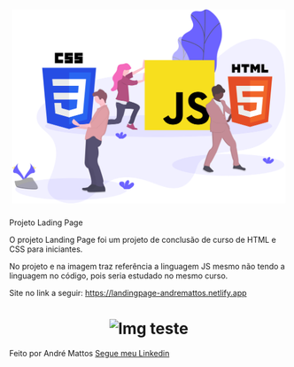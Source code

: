 <h1 align="center">
  <img src="./img/js-img.svg" alt="Img JS, HTML, CSS" height="350">
</h1>


Projeto Lading Page

O projeto Landing Page foi um projeto de conclusão de curso de HTML e CSS para iniciantes.

No projeto e na imagem traz referência a linguagem JS mesmo não tendo a linguagem no código, pois seria estudado no mesmo curso.

Site no link a seguir: https://landingpage-andremattos.netlify.app

<h1 align="center">
  <img src="C:\Users\TI\Videos\Login" alt="Img teste" height="350">
</h1>


<p> Feito por André Mattos <a target="_blank" href="https://www.linkedin.com/in/andre-mtts/">Segue meu Linkedin</a></p>
